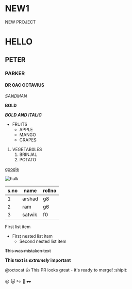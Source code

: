 # NEW1
NEW PROJECT
# HELLO
## PETER
### PARKER
#### DR OAC OCTAVIUS
 *SANDMAN*

**BOLD**
 
***BOLD AND ITALIC***

* FRUITS
  * APPLE
  * MANGO
  * GRAPES

1. VEGETAB0LES
    1. BRINJAL
    2. POTATO
 
[google](https://accounts.google.com/ServiceLogin/signinchooser?service=mail&passive=true&rm=false&continue=https%3A%2F%2Fmail.google.com%2Fmail%2F&ss=1&scc=1&ltmpl=default&ltmplcache=2&emr=1&osid=1&flowName=GlifWebSignIn&flowEntry=ServiceLogin)


![hulk](https://i.ytimg.com/vi/MAfIvBgChjQ/maxresdefault.jpg)

s.no|name|rollno
----|-----|-----
1|arshad|g8
2|ram|g6
3|satwik|f0

First list item
   - First nested list item
     - Second nested list item

~~This was mistaken text~~

**This text is _extremely_ important**

@octocat :+1: This PR looks great - it's ready to merge! :shipit:

😆
😿
↪️
🌝 
🕶️
